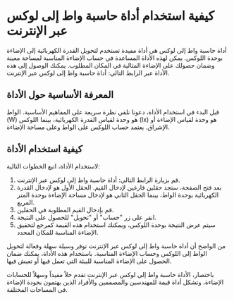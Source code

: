 كيفية استخدام أداة حاسبة واط إلى لوكس عبر الإنترنت
==================================================

أداة حاسبة واط إلى لوكس هي أداة مفيدة تستخدم لتحويل القدرة الكهربائية إلى الإضاءة بوحدة اللوكس. يمكن لهذه الأداة المساعدة في حساب الإضاءة المناسبة لمساحة معينة وضمان حصولك على الإضاءة المثالية في المكان المطلوب. يمكنك الوصول إلى هذه الأداة عبر الرابط التالي: أداة حاسبة واط إلى لوكس عبر الإنترنت.

المعرفة الأساسية حول الأداة
---------------------------

قبل البدء في استخدام الأداة، دعونا نلقي نظرة سريعة على المفاهيم الأساسية. الواط (W) هو وحدة لقياس القدرة الكهربائية، بينما اللوكس (lx) هو وحدة لقياس الإضاءة أو الإشراق. يعتمد حساب اللوكس على الواط وعلى مساحة الإضاءة.

كيفية استخدام الأداة
--------------------

لاستخدام الأداة، اتبع الخطوات التالية:

1. قم بزيارة الرابط التالي: أداة حاسبة واط إلى لوكس عبر الإنترنت.
2. بعد فتح الصفحة، ستجد حقلين فارغين لإدخال القيم. الحقل الأول هو لإدخال القدرة الكهربائية بوحدة الواط، بينما الحقل الثاني هو لإدخال مساحة الإضاءة بوحدة المتر المربع.
3. قم بإدخال القيم المطلوبة في الحقلين.
4. انقر على زر "حساب" أو "تحويل" للحصول على النتيجة.
5. سيتم عرض النتيجة بوحدة اللوكس، ويمكنك استخدام هذه القيمة كمرجع لتحقيق الإضاءة المناسبة للمكان المحدد.

من الواضح أن أداة حاسبة واط إلى لوكس عبر الإنترنت توفر وسيلة سهلة وفعالة لتحويل الواط إلى اللوكس وحساب الإضاءة المناسبة. باستخدام هذه الأداة، يمكنك ضمان الحصول على الإضاءة المناسبة للبيئة التي تعمل فيها أو تعيش فيها.

باختصار، الأداة حاسبة واط إلى لوكس عبر الإنترنت تقدم حلاً مفيداً وسهلاً للحسابات الإضاءة، وتشكل أداة قيمة للمهندسين والمصممين والأفراد الذين يهتمون بجودة الإضاءة في المساحات المختلفة.